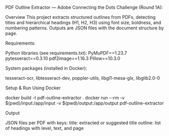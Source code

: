 PDF Outline Extractor — Adobe Connecting the Dots Challenge (Round 1A):

Overview
This project extracts structured outlines from PDFs, detecting titles and hierarchical headings (H1, H2, H3) using font size, boldness, and numbering patterns. Outputs are JSON files with the document structure by page.

Requirements:

Python libraries (see requirements.txt):
PyMuPDF==1.23.7
pytesseract==0.3.10
pdf2image==1.16.3
Pillow==10.3.0

System packages (installed in Docker):

tesseract-ocr, libtesseract-dev, poppler-utils, libgl1-mesa-glx, libglib2.0-0

Setup & Run
Using Docker

docker build -t pdf-outline-extractor .
docker run --rm -v $(pwd)/input:/app/input -v $(pwd)/output:/app/output pdf-outline-extractor



Output

JSON files per PDF with keys:
title: extracted or suggested title
outline: list of headings with level, text, and page

